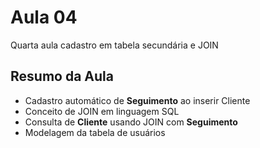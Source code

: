 # Aula 04

Quarta aula cadastro em tabela secundária e JOIN

## Resumo da Aula
- Cadastro automático de **Seguimento** ao inserir Cliente
- Conceito de JOIN em linguagem SQL
- Consulta de **Cliente** usando JOIN com **Seguimento**
- Modelagem da tabela de usuários
